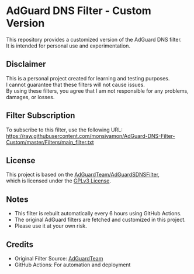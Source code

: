 # AdGuard DNS Filter - Custom Version

This repository provides a customized version of the AdGuard DNS filter.  
It is intended for personal use and experimentation.  

## Disclaimer

This is a personal project created for learning and testing purposes.  
I cannot guarantee that these filters will not cause issues.  
By using these filters, you agree that I am not responsible for any problems, damages, or losses.

## Filter Subscription

To subscribe to this filter, use the following URL:  
https://raw.githubusercontent.com/monsivamon/AdGuard-DNS-Filter-Custom/master/Filters/main_filter.txt

## License

This project is based on the [AdGuardTeam/AdGuardSDNSFilter](https://github.com/AdguardTeam/AdGuardSDNSFilter),  
which is licensed under the [GPLv3 License](https://github.com/AdguardTeam/AdGuardSDNSFilter/blob/master/LICENSE).

## Notes

- This filter is rebuilt automatically every 6 hours using GitHub Actions.
- The original AdGuard filters are fetched and customized in this project.
- Please use it at your own risk.

## Credits

- Original Filter Source: [AdGuardTeam](https://github.com/AdguardTeam/AdGuardSDNSFilter)
- GitHub Actions: For automation and deployment

